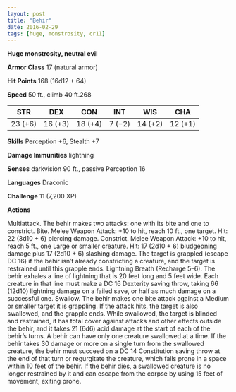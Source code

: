 ```yaml
---
layout: post
title: "Behir"
date: 2016-02-29
tags: [huge, monstrosity, cr11]
---
```


**Huge monstrosity, neutral evil**

**Armor Class** 17 (natural armor)

**Hit Points** 168 (16d12 + 64)

**Speed** 50 ft., climb 40 ft.268

|   STR   |   DEX   |   CON   |   INT   |   WIS   |   CHA   |
|:-----:|:-----:|:-----:|:-----:|:-----:|:-----:|
| 23 (+6) | 16 (+3) | 18 (+4) | 7 (−2) | 14 (+2) | 12 (+1) |

**Skills** Perception +6, Stealth +7 

**Damage Immunities** lightning 

**Senses** darkvision 90 ft., passive Perception 16 

**Languages** Draconic 

**Challenge** 11 (7,200 XP)

 **Actions** 

Multiattack. The behir makes two attacks: one with its bite and one to constrict. Bite. Melee Weapon Attack: +10 to hit, reach 10 ft., one target. Hit: 22 (3d10 + 6) piercing damage. Constrict. Melee Weapon Attack: +10 to hit, reach 5 ft., one Large or smaller creature. Hit: 17 (2d10 + 6) bludgeoning damage plus 17 (2d10 + 6) slashing damage. The target is grappled (escape DC 16) if the behir isn’t already constricting a creature, and the target is restrained until this grapple ends. Lightning Breath (Recharge 5–6). The behir exhales a line of lightning that is 20 feet long and 5 feet wide. Each creature in that line must make a DC 16 Dexterity saving throw, taking 66 (12d10) lightning damage on a failed save, or half as much damage on a successful one. Swallow. The behir makes one bite attack against a Medium or smaller target it is grappling. If the attack hits, the target is also swallowed, and the grapple ends. While swallowed, the target is blinded and restrained, it has total cover against attacks and other effects outside the behir, and it takes 21 (6d6) acid damage at the start of each of the behir’s turns. A behir can have only one creature swallowed at a time. If the behir takes 30 damage or more on a single turn from the swallowed creature, the behir must succeed on a DC 14 Constitution saving throw at the end of that turn or regurgitate the creature, which falls prone in a space within 10 feet of the behir. If the behir dies, a swallowed creature is no longer restrained by it and can escape from the corpse by using 15 feet of movement, exiting prone.